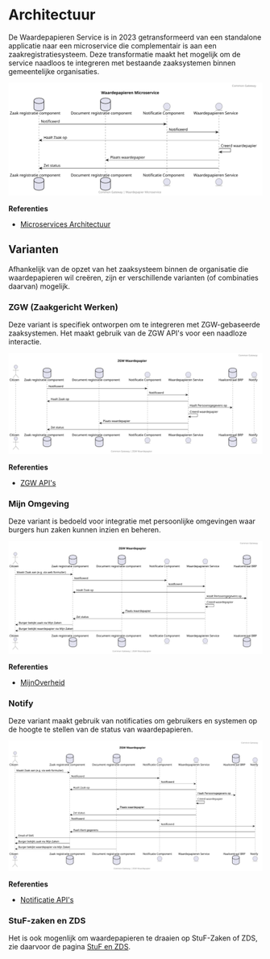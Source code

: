 # Architectuur

De Waardepapieren Service is in 2023 getransformeerd van een standalone applicatie naar een microservice die complementair is aan een zaakregistratiesysteem. Deze transformatie maakt het mogelijk om de service naadloos te integreren met bestaande zaaksystemen binnen gemeentelijke organisaties.

![Microserviced Architecture](https://raw.githubusercontent.com/CommonGateway/WaardepapierenBundle/main/docs/microservice.svg)

**Referenties**

* [Microservices Architectuur](https://www.noraonline.nl/wiki/Microservices)

## Varianten

Afhankelijk van de opzet van het zaaksysteem binnen de organisatie die waardepapieren wil creëren, zijn er verschillende varianten (of combinaties daarvan) mogelijk.

### ZGW (Zaakgericht Werken)

Deze variant is specifiek ontworpen om te integreren met ZGW-gebaseerde zaaksystemen. Het maakt gebruik van de ZGW API's voor een naadloze interactie.

![ZGW  Architecture](https://raw.githubusercontent.com/CommonGateway/WaardepapierenBundle/main/docs/zgw_waardepapier_klein.svg)

**Referenties**

* [ZGW API's](https://www.vngrealisatie.nl/producten/api-standaarden-zaakgericht-werken)

### Mijn Omgeving

Deze variant is bedoeld voor integratie met persoonlijke omgevingen waar burgers hun zaken kunnen inzien en beheren.

![Mijn Omgeving  Architecture](https://raw.githubusercontent.com/CommonGateway/WaardepapierenBundle/main/docs/zgw_waardepapier_mijn-zaken.svg)

**Referenties**

* [MijnOverheid](https://www.mijnoverheid.nl/)

### Notify

Deze variant maakt gebruik van notificaties om gebruikers en systemen op de hoogte te stellen van de status van waardepapieren.

![Notify  Architecture](https://raw.githubusercontent.com/CommonGateway/WaardepapierenBundle/main/docs/zgw_waardepapier_notify.svg)

**Referenties**

* [Notificatie API's](https://www.vngrealisatie.nl/producten/api-standaard-notificaties)

### StuF-zaken en ZDS

Het is ook mogenlijk om waardepapieren te draaien op StuF-Zaken of ZDS, zie daarvoor de pagina [StuF en ZDS](Stuf_en_ZDS).
